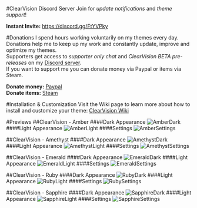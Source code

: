 #ClearVision Discord Server
Join for *update notifications* and *theme support*!

**Instant Invite:** https://discord.gg/FtYVPky

#Donations
I spend hours working voluntarily on my themes every day.  
Donations help me to keep up my work and constantly update, improve and optimize my themes.  
Supporters get access to *supporter only chat* and *ClearVision BETA pre-releases* on my [Discord server](https://discord.gg/FtYVPky).  
If you want to support me you can donate money via Paypal or items via Steam.

**Donate money:** [Paypal](https://www.paypal.com/cgi-bin/webscr?cmd=_s-xclick&hosted_button_id=GFZQ8PUPAWPSC)  
**Donate items:** [Steam](https://steamcommunity.com/tradeoffer/new/?partner=128392116&token=v9WYPla-)

#Installation & Customization
Visit the Wiki page to learn more about how to install and customize your theme: [ClearVision Wiki](https://github.com/Zerthox/ClearVision/wiki)

#Previews
##ClearVision - Amber
####Dark Appearance
![AmberDark](https://cdn.rawgit.com/Zerthox/ClearVision/2b6b035e22dcd7ba1a95668ed2e35f13a77e3afd/screenshots/amber1.png)
####Light Appearance
![AmberLight](https://cdn.rawgit.com/Zerthox/ClearVision/2b6b035e22dcd7ba1a95668ed2e35f13a77e3afd/screenshots/amber2.png)
####Settings
![AmberSettings](https://cdn.rawgit.com/Zerthox/ClearVision/2b6b035e22dcd7ba1a95668ed2e35f13a77e3afd/screenshots/amber3.png)

##ClearVision - Amethyst
####Dark Appearance
![AmethystDark](https://cdn.rawgit.com/Zerthox/ClearVision/2b6b035e22dcd7ba1a95668ed2e35f13a77e3afd/screenshots/amethyst1.png)
####Light Appearance
![AmethystLight](https://cdn.rawgit.com/Zerthox/ClearVision/2b6b035e22dcd7ba1a95668ed2e35f13a77e3afd/screenshots/amethyst2.jpg)
####Settings
![AmethystSettings](https://cdn.rawgit.com/Zerthox/ClearVision/2b6b035e22dcd7ba1a95668ed2e35f13a77e3afd/screenshots/amethyst3.jpg)

##ClearVision - Emerald
####Dark Appearance
![EmeraldDark](https://cdn.rawgit.com/Zerthox/ClearVision/2b6b035e22dcd7ba1a95668ed2e35f13a77e3afd/screenshots/emerald1.png)
####Light Appearance
![EmeraldLight](https://cdn.rawgit.com/Zerthox/ClearVision/2b6b035e22dcd7ba1a95668ed2e35f13a77e3afd/screenshots/emerald2.jpg)
####Settings
![EmeraldSettings](https://cdn.rawgit.com/Zerthox/ClearVision/2b6b035e22dcd7ba1a95668ed2e35f13a77e3afd/screenshots/emerald3.jpg)

##ClearVision - Ruby
####Dark Appearance
![RubyDark](https://cdn.rawgit.com/Zerthox/ClearVision/2b6b035e22dcd7ba1a95668ed2e35f13a77e3afd/screenshots/ruby1.png)
####Light Appearance
![RubyLight](https://cdn.rawgit.com/Zerthox/ClearVision/2b6b035e22dcd7ba1a95668ed2e35f13a77e3afd/screenshots/ruby2.png)
####Settings
![RubySettings](https://cdn.rawgit.com/Zerthox/ClearVision/2b6b035e22dcd7ba1a95668ed2e35f13a77e3afd/screenshots/ruby3.png)

##ClearVision - Sapphire
####Dark Appearance
![SapphireDark](https://cdn.rawgit.com/Zerthox/ClearVision/2b6b035e22dcd7ba1a95668ed2e35f13a77e3afd/screenshots/sapphire1.png)
####Light Appearance
![SapphireLight](https://cdn.rawgit.com/Zerthox/ClearVision/2b6b035e22dcd7ba1a95668ed2e35f13a77e3afd/screenshots/sapphire2.jpg)
####Settings
![SapphireSettings](https://cdn.rawgit.com/Zerthox/ClearVision/2b6b035e22dcd7ba1a95668ed2e35f13a77e3afd/screenshots/sapphire3.jpg)
